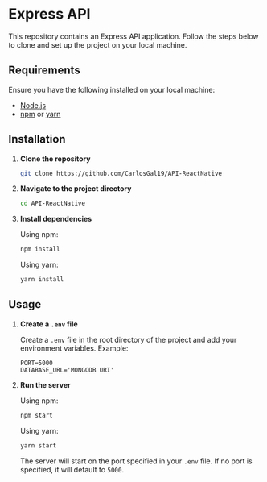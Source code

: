 # Express API

This repository contains an Express API application. Follow the steps below to clone and set up the project on your local machine.

## Requirements

Ensure you have the following installed on your local machine:

- [Node.js](https://nodejs.org/en/download/)
- [npm](https://www.npmjs.com/get-npm) or [yarn](https://yarnpkg.com/getting-started/install)

## Installation

1. **Clone the repository**

    ```sh
    git clone https://github.com/CarlosGal19/API-ReactNative
    ```

2. **Navigate to the project directory**

    ```sh
    cd API-ReactNative
    ```

3. **Install dependencies**

    Using npm:

    ```sh
    npm install
    ```

    Using yarn:

    ```sh
    yarn install
    ```

## Usage

1. **Create a `.env` file**

    Create a `.env` file in the root directory of the project and add your environment variables. Example:

    ```env
    PORT=5000
    DATABASE_URL='MONGODB URI'
    ```

2. **Run the server**

    Using npm:

    ```sh
    npm start
    ```

    Using yarn:

    ```sh
    yarn start
    ```

    The server will start on the port specified in your `.env` file. If no port is specified, it will default to `5000`.
